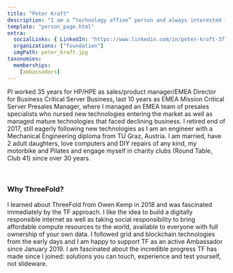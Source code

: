 ```yaml
---
title: "Peter Kraft"
description: "I am a “technology affine” person and always interested in new technologies and advances in IT technology, which I follow closely and try new solutions myself wherever possible."
template: "person_page.html"
extra:
  socialLinks: { LinkedIn: "https://www.linkedin.com/in/peter-kraft-3775931"}
  organizations: ["foundation"]
  imgPath: peter_kraft.jpg
taxonomies:
  memberships:
    [ambassadors]
---
```


PI worked 35 years for HP/HPE as sales/product manager/EMEA Director for Business Critical Server Business, last 10 years as EMEA Mission Critical Server Presales Manager, where I managed an EMEA team of presales specialists who nursed new technologies entering the market as well as managed mature technologies that faced declining business. I retired end of 2017, still eagerly following new technologies as I am an engineer with a Mechanical Engineering diploma from TU Graz, Austria. I am married, have 2 adult daughters, love computers and DIY repairs of any kind, my motorbike and Pilates and engage myself in charity clubs (Round Table, Club 41) since over 30 years.

<br>

### Why ThreeFold?

I learned about ThreeFold from Owen Kemp in 2018 and was fascinated immediately by the TF approach. I like the idea to build a digitally responsible internet as well as taking social responsibility to bring affordable compute resources to the world, available to everyone with full ownership of your own data. I followed grid and blockchain technologies from the early days and I am happy to support TF as an active Ambassador since January 2019. I am fascinated about the incredible progress  TF has made since I joined: solutions you can touch, experience and test yourself, not slideware.